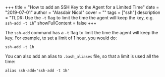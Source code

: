 +++
title = "How to add an SSH Key to the Agent for a Limited Time"
date = "2019-07-01"
author = "Alasdair Nicol"
cover = ""
tags = ["ssh"]
description = "TLDR: Use the `-t` flag to limit the time the agent will keep the key, e.g. `ssh-add -t 1h`"
showFullContent = false
+++

The `ssh-add` command has a `-t` flag to limit the time the agent will
keep the key. For example, to set a limit of 1 hour, you would do:

```
ssh-add -t 1h
```

You can also add an alias to `.bash_aliases` file, so that a limit is
used all the time:

```
alias ssh-add='ssh-add -t 1h'
```